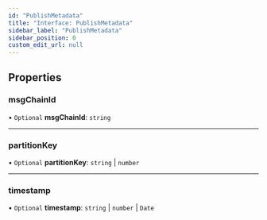 ```yaml
---
id: "PublishMetadata"
title: "Interface: PublishMetadata"
sidebar_label: "PublishMetadata"
sidebar_position: 0
custom_edit_url: null
---
```


## Properties

### msgChainId

• `Optional` **msgChainId**: `string`

___

### partitionKey

• `Optional` **partitionKey**: `string` \| `number`

___

### timestamp

• `Optional` **timestamp**: `string` \| `number` \| `Date`
